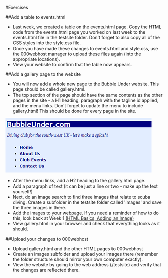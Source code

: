 #Exercises

##Add a table to events.html

- Last week, we created a table on the events.html page. Copy the HTML code from the events.html page you worked on last week to the events.html file in the testsite folder. Don't forget to also copy all of the CSS styles into the style.css file. 
- Once you have made these changes to events.html and style.css, use the 000webhost manager to upload these files again (into the appropriate locations).
- View your website to confirm that the table now appears.

##Add a gallery page to the website

- You will now add a whole new page to the Bubble Under website. This page should be called gallery.html. 
- The top section of the page should have the same contents as the other pages in the site - a H1 heading, paragraph with the tagline id applied, and the menu links. Don't forget to update the menu to include gallery.html! This should be done for every page in the site.

![](./img/19.png)

- After the menu links, add a H2 heading to the gallery.html page.
- Add a paragraph of text (it can be just a line or two - make up the text yourself!)
- Next, do an image search to find three images that relate to scuba diving. Create a subfolder in the testsite folder called 'images' and save the three images in there.
- Add the images to your webpage. If you need a reminder of how to do this, look back at Week 1  <a href="http://witwebdev1.github.io/webdev1/topic-01-HTML/book-02-adding-image/index.html" target="_blank">(HTML Basics, Adding an Image)</a>
- View gallery.html in your browser and check that everything looks as it should.

##Upload your changes to 000webhost

- Upload gallery.html and the other HTML pages to 000webhost 
- Create an images subfolder and upload your images there (remember the folder structure should mirror your own computer exactly).
- View the website by going to the web address (/testsite) and verify that the changes are reflected there. 

 